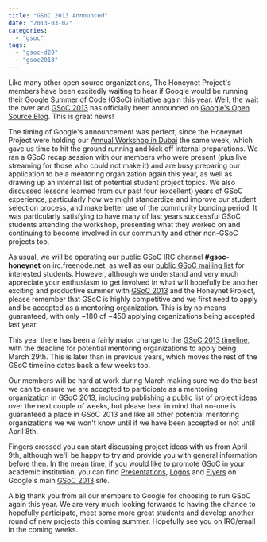 ```yaml
---
title: "GSoC 2013 Announced"
date: "2013-03-02"
categories: 
  - "gsoc"
tags: 
  - "gsoc-d20"
  - "gsoc2013"
---
```


Like many other open source organizations, The Honeynet Project's members have been excitedly waiting to hear if Google would be running their Google Summer of Code (GSoC) initiative again this year. Well, the wait the over and [GSoC 2013](http://www.google-melange.com/gsoc/homepage/google/gsoc2013) has officially been announced on [Google's Open Source Blog](http://google-opensource.blogspot.co.uk/2013/02/flip-bits-not-burgers-google-summer-of.html). This is great news!  
  
The timing of Google's announcement was perfect, since the Honeynet Project were holding our [Annual Workshop in Dubai](http://dubai2013.honeynet.org) the same week, which gave us time to hit the ground running and kick off internal preparations. We ran a GSoC recap session with our members who were present (plus live streaming for those who could not make it) and are busy preparing our application to be a mentoring organization again this year, as well as drawing up an internal list of potential student project topics. We also discussed lessons learned from our past four (excellent) years of GSoC experience, particularly how we might standardize and improve our student selection process, and make better use of the community bonding period. It was particularly satisfying to have many of last years successful GSoC students attending the workshop, presenting what they worked on and continuing to become involved in our community and other non-GSoC projects too.  
  
As usual, we will be operating our public GSoC IRC channel **#gsoc-honeynet** on irc.freenode.net, as well as our [public GSoC mailing list](https://public.honeynet.org/mailman/listinfo/gsoc) for interested students. However, although we understand and very much appreciate your enthusiasm to get involved in what will hopefully be another exciting and productive summer with [GSoC 2013](http://www.google-melange.com/gsoc/homepage/google/gsoc2013) and the Honeynet Project, please remember that GSoC is highly competitive and we first need to apply and be accepted as a mentoring organization. This is by no means guaranteed, with only ~180 of ~450 applying organizations being accepted last year.  
  
This year there has been a fairly major change to the [GSoC 2013 timeline](http://www.google-melange.com/gsoc/events/google/gsoc2013), with the deadline for potential mentoring organizations to apply being March 29th. This is later than in previous years, which moves the rest of the GSoC timeline dates back a few weeks too.  
  
Our members will be hard at work during March making sure we do the best we can to ensure we are accepted to participate as a mentoring organization in GSoC 2013, including publishing a public list of project ideas over the next couple of weeks, but please bear in mind that no-one is guaranteed a place in GSoC 2013 and like all other potential mentoring organizations we we won't know until if we have been accepted or not until April 8th.  
  
Fingers crossed you can start discussing project ideas with us from April 9th, although we'll be happy to try and provide you with general information before then. In the mean time, if you would like to promote GSoC in your academic institution, you can find [Presentations](http://code.google.com/p/google-summer-of-code/wiki/ProgramPresentations), [Logos](http://code.google.com/p/google-summer-of-code/wiki/GsocLogos) and [Flyers](http://code.google.com/p/google-summer-of-code/wiki/GsocFlyers) on Google's main [GSoC 2013](http://www.google-melange.com/gsoc/homepage/google/gsoc2013) site.  
  
A big thank you from all our members to Google for choosing to run GSoC again this year. We are very much looking forwards to having the chance to hopefully participate, meet some more great students and develop another round of new projects this coming summer. Hopefully see you on IRC/email in the coming weeks.
